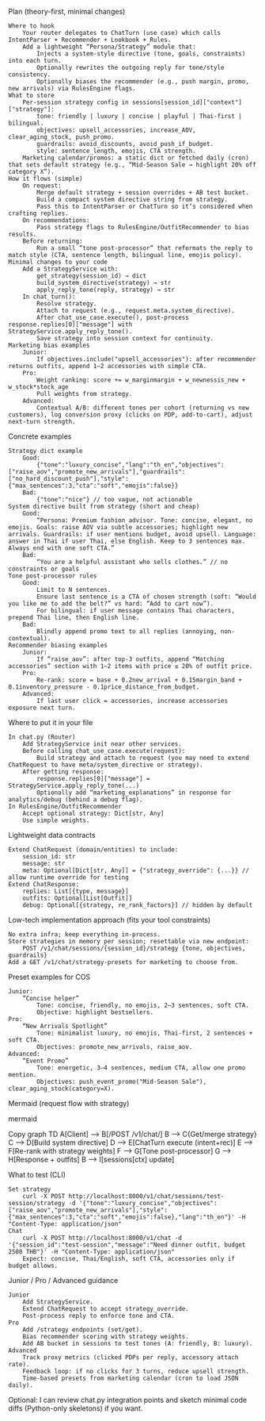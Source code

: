 Plan (theory-first, minimal changes)

    Where to hook
        Your router delegates to ChatTurn (use case) which calls IntentParser + Recommender + Lookbook + Rules.
        Add a lightweight “Persona/Strategy” module that:
            Injects a system-style directive (tone, goals, constraints) into each turn.
            Optionally rewrites the outgoing reply for tone/style consistency.
            Optionally biases the recommender (e.g., push margin, promo, new arrivals) via RulesEngine flags.
    What to store
        Per-session strategy config in sessions[session_id]["context"]["strategy"]:
            tone: friendly | luxury | concise | playful | Thai-first | bilingual.
            objectives: upsell_accessories, increase_AOV, clear_aging_stock, push_promo.
            guardrails: avoid_discounts, avoid_push_if_budget.
            style: sentence_length, emojis, CTA strength.
        Marketing calendar/promos: a static dict or fetched daily (cron) that sets default strategy (e.g., “Mid-Season Sale → highlight 20% off category X”).
    How it flows (simple)
        On request:
            Merge default strategy + session overrides + AB test bucket.
            Build a compact system directive string from strategy.
            Pass this to IntentParser or ChatTurn so it’s considered when crafting replies.
        On recommendations:
            Pass strategy flags to RulesEngine/OutfitRecommender to bias results.
        Before returning:
            Run a small “tone post-processor” that reformats the reply to match style (CTA, sentence length, bilingual line, emojis policy).
    Minimal changes to your code
        Add a StrategyService with:
            get_strategy(session_id) → dict
            build_system_directive(strategy) → str
            apply_reply_tone(reply, strategy) → str
        In chat_turn():
            Resolve strategy.
            Attach to request (e.g., request.meta.system_directive).
            After chat_use_case.execute(), post-process response.replies[0]["message"] with StrategyService.apply_reply_tone().
            Save strategy into session context for continuity.
    Marketing bias examples
        Junior:
            If objectives.include("upsell_accessories"): after recommender returns outfits, append 1–2 accessories with simple CTA.
        Pro:
            Weight ranking: score += w_marginmargin + w_newnessis_new + w_stock*stock_age
            Pull weights from strategy.
        Advanced:
            Contextual A/B: different tones per cohort (returning vs new customers), log conversion proxy (clicks on PDP, add-to-cart), adjust next-turn strength.

Concrete examples

    Strategy dict example
        Good:
            {"tone":"luxury_concise","lang":"th_en","objectives":["raise_aov","promote_new_arrivals"],"guardrails":["no_hard_discount_push"],"style":{"max_sentences":3,"cta":"soft","emojis":false}}
        Bad:
            {"tone":"nice"} // too vague, not actionable
    System directive built from strategy (short and cheap)
        Good:
            “Persona: Premium fashion advisor. Tone: concise, elegant, no emojis. Goals: raise AOV via subtle accessories; highlight new arrivals. Guardrails: if user mentions budget, avoid upsell. Language: answer in Thai if user Thai, else English. Keep to 3 sentences max. Always end with one soft CTA.”
        Bad:
            “You are a helpful assistant who sells clothes.” // no constraints or goals
    Tone post-processor rules
        Good:
            Limit to N sentences.
            Ensure last sentence is a CTA of chosen strength (soft: “Would you like me to add the belt?” vs hard: “Add to cart now”).
            For bilingual: if user message contains Thai characters, prepend Thai line, then English line.
        Bad:
            Blindly append promo text to all replies (annoying, non-contextual).
    Recommender biasing examples
        Junior:
            If “raise_aov”: after top-3 outfits, append “Matching accessories” section with 1–2 items with price ≤ 20% of outfit price.
        Pro:
            Re-rank: score = base + 0.2new_arrival + 0.15margin_band + 0.1inventory_pressure - 0.1price_distance_from_budget.
        Advanced:
            If last user click = accessories, increase accessories exposure next turn.

Where to put it in your file

    In chat.py (Router)
        Add StrategyService init near other services.
        Before calling chat_use_case.execute(request):
            Build strategy and attach to request (you may need to extend ChatRequest to have meta/system_directive or strategy).
        After getting response:
            response.replies[0]["message"] = StrategyService.apply_reply_tone(...)
            Optionally add “marketing_explanations” in response for analytics/debug (behind a debug flag).
    In RulesEngine/OutfitRecommender
        Accept optional strategy: Dict[str, Any]
        Use simple weights.

Lightweight data contracts

    Extend ChatRequest (domain/entities) to include:
        session_id: str
        message: str
        meta: Optional[Dict[str, Any]] = {"strategy_override": {...}} // allow runtime override for testing
    Extend ChatResponse:
        replies: List[{type, message}]
        outfits: Optional[List[Outfit]]
        debug: Optional[{strategy, re_rank_factors}] // hidden by default

Low-tech implementation approach (fits your tool constraints)

    No extra infra; keep everything in-process.
    Store strategies in memory per session; resettable via new endpoint:
        POST /v1/chat/sessions/{session_id}/strategy {tone, objectives, guardrails}
    Add a GET /v1/chat/strategy-presets for marketing to choose from.

Preset examples for COS

    Junior:
        “Concise helper”
            Tone: concise, friendly, no emojis, 2–3 sentences, soft CTA.
            Objective: highlight bestsellers.
    Pro:
        “New Arrivals Spotlight”
            Tone: minimalist luxury, no emojis, Thai-first, 2 sentences + soft CTA.
            Objectives: promote_new_arrivals, raise_aov.
    Advanced:
        “Event Promo”
            Tone: energetic, 3–4 sentences, medium CTA, allow one promo mention.
            Objectives: push_event_promo("Mid-Season Sale"), clear_aging_stock(category=X).

Mermaid (request flow with strategy)

mermaid

Copy
graph TD
A[Client] --> B[/POST /v1/chat/]
B --> C{Get/merge strategy}
C --> D[Build system directive]
D --> E[ChatTurn execute (intent+rec)]
E --> F[Re-rank with strategy weights]
F --> G[Tone post-processor]
G --> H[Response + outfits]
B --> I[sessions[ctx] update]

What to test (CLI)

    Set strategy
        curl -X POST http://localhost:8000/v1/chat/sessions/test-session/strategy -d '{"tone":"luxury_concise","objectives":["raise_aov","promote_new_arrivals"],"style":{"max_sentences":3,"cta":"soft","emojis":false},"lang":"th_en"}' -H "Content-Type: application/json"
    Chat
        curl -X POST http://localhost:8000/v1/chat -d '{"session_id":"test-session","message":"Need dinner outfit, budget 2500 THB"}' -H "Content-Type: application/json"
        Expect: concise, Thai/English, soft CTA, accessories only if budget allows.

Junior / Pro / Advanced guidance

    Junior
        Add StrategyService.
        Extend ChatRequest to accept strategy_override.
        Post-process reply to enforce tone and CTA.
    Pro
        Add /strategy endpoints (set/get).
        Bias recommender scoring with strategy weights.
        Add AB bucket in sessions to test tones (A: friendly, B: luxury).
    Advanced
        Track proxy metrics (clicked PDPs per reply, accessory attach rate).
        Feedback loop: if no clicks for 3 turns, reduce upsell strength.
        Time-based presets from marketing calendar (cron to load JSON daily).

Optional: I can review chat.py integration points and sketch minimal code diffs (Python-only skeletons) if you want.
